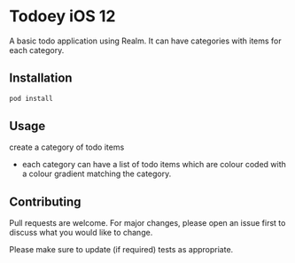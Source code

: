# Todoey iOS 12

A basic todo application using Realm. It can have categories with items for each category.

## Installation

```bash
pod install
```

## Usage

create a category of todo items
 - each category can have a list of todo items which are colour coded with a colour gradient matching the category.

## Contributing
Pull requests are welcome. For major changes, please open an issue first to discuss what you would like to change.

Please make sure to update (if required) tests as appropriate.
